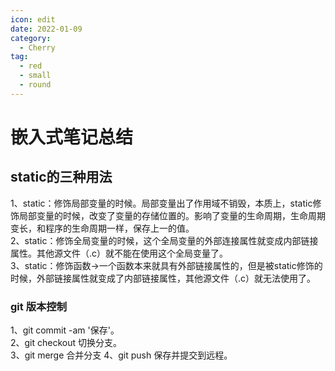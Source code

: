 ```yaml
---
icon: edit
date: 2022-01-09
category:
  - Cherry
tag:
  - red
  - small
  - round
---
```


# 嵌入式笔记总结

## static的三种用法

1、static：修饰局部变量的时候。局部变量出了作用域不销毁，本质上，static修饰局部变量的时候，改变了变量的存储位置的。影响了变量的生命周期，生命周期变长，和程序的生命周期一样，保存上一的值。  
2、static：修饰全局变量的时候，这个全局变量的外部连接属性就变成内部链接属性。其他源文件（.c）就不能在使用这个全局变量了。  
3、static：修饰函数->一个函数本来就具有外部链接属性的，但是被static修饰的时候，外部链接属性就变成了内部链接属性，其他源文件（.c）就无法使用了。

### git 版本控制

1、git commit -am '保存'。  
2、git checkout  切换分支。  
3、git merge   合并分支
4、git push   保存并提交到远程。
